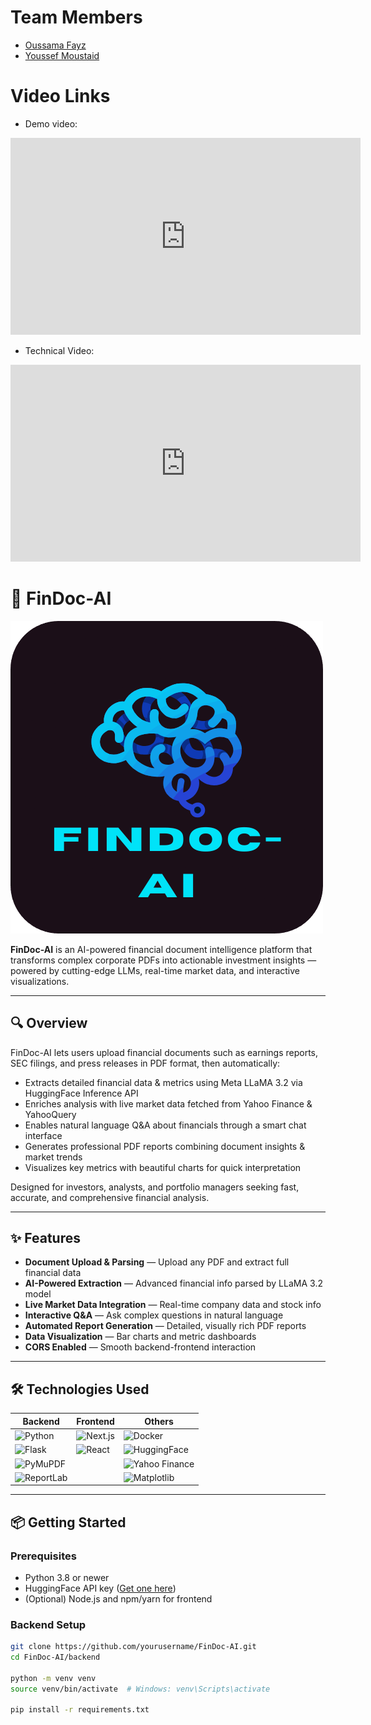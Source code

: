 
# Team Members

- [Oussama Fayz](https://github.com/designcraftsman)
- [Youssef Moustaid](https://github.com/JosephMoustaid)

# Video Links

- Demo video:
<iframe width="560" height="315" src="https://www.youtube.com/embed/ba3nCSJ3mXo?si=CowJuUXDAtDbaFuw" title="YouTube video player" frameborder="0" allow="accelerometer; autoplay; clipboard-write; encrypted-media; gyroscope; picture-in-picture; web-share" referrerpolicy="strict-origin-when-cross-origin" allowfullscreen></iframe>

- Technical Video:
<iframe width="560" height="315" src="https://www.youtube.com/embed/FhZ0t-HPR6Y?si=FoLNWOoAUbUMB2BD" title="YouTube video player" frameborder="0" allow="accelerometer; autoplay; clipboard-write; encrypted-media; gyroscope; picture-in-picture; web-share" referrerpolicy="strict-origin-when-cross-origin" allowfullscreen></iframe>

# 🚀 FinDoc-AI

![FinDoc-AI Banner](FinDoc-AI.png)


**FinDoc-AI** is an AI-powered financial document intelligence platform that transforms complex corporate PDFs into actionable investment insights — powered by cutting-edge LLMs, real-time market data, and interactive visualizations.

---


## 🔍 Overview

FinDoc-AI lets users upload financial documents such as earnings reports, SEC filings, and press releases in PDF format, then automatically:

- Extracts detailed financial data & metrics using Meta LLaMA 3.2 via HuggingFace Inference API  
- Enriches analysis with live market data fetched from Yahoo Finance & YahooQuery  
- Enables natural language Q&A about financials through a smart chat interface  
- Generates professional PDF reports combining document insights & market trends  
- Visualizes key metrics with beautiful charts for quick interpretation  

Designed for investors, analysts, and portfolio managers seeking fast, accurate, and comprehensive financial analysis.

---

## ✨ Features

- **Document Upload & Parsing** — Upload any PDF and extract full financial data  
- **AI-Powered Extraction** — Advanced financial info parsed by LLaMA 3.2 model  
- **Live Market Data Integration** — Real-time company data and stock info  
- **Interactive Q&A** — Ask complex questions in natural language  
- **Automated Report Generation** — Detailed, visually rich PDF reports  
- **Data Visualization** — Bar charts and metric dashboards  
- **CORS Enabled** — Smooth backend-frontend interaction  

---

## 🛠️ Technologies Used

| Backend                                    | Frontend             | Others                    |
|--------------------------------------------|---------------------|---------------------------|
| ![Python](https://img.shields.io/badge/Python-3.8%2B-blue?logo=python) | ![Next.js](https://img.shields.io/badge/Next.js-13-black?logo=next.js) | ![Docker](https://img.shields.io/badge/Docker-Containers-blue?logo=docker) |
| ![Flask](https://img.shields.io/badge/Flask-2.0-lightgrey?logo=flask) | ![React](https://img.shields.io/badge/React-18-blue?logo=react) | ![HuggingFace](https://img.shields.io/badge/HuggingFace-Inference-orange?logo=huggingface) |
| ![PyMuPDF](https://img.shields.io/badge/PyMuPDF-PDF-yellow) |                     | ![Yahoo Finance](https://img.shields.io/badge/Yahoo-Finance-purple) |
| ![ReportLab](https://img.shields.io/badge/ReportLab-PDF--Generation-red) |                     | ![Matplotlib](https://img.shields.io/badge/Matplotlib-Visualization-blue) |

---

## 📦 Getting Started

### Prerequisites

- Python 3.8 or newer  
- HuggingFace API key ([Get one here](https://huggingface.co/settings/tokens))  
- (Optional) Node.js and npm/yarn for frontend  

### Backend Setup

```bash
git clone https://github.com/yourusername/FinDoc-AI.git
cd FinDoc-AI/backend

python -m venv venv
source venv/bin/activate  # Windows: venv\Scripts\activate

pip install -r requirements.txt
